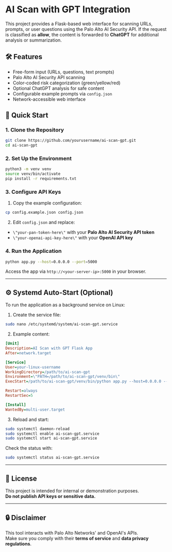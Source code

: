 # AI Scan with GPT Integration

This project provides a Flask-based web interface for scanning URLs, prompts, or user questions using the Palo Alto AI Security API. If the request is classified as **allow**, the content is forwarded to **ChatGPT** for additional analysis or summarization.

## 🛠️ Features

- Free-form input (URLs, questions, text prompts)
- Palo Alto AI Security API scanning
- Color-coded risk categorization (green/yellow/red)
- Optional ChatGPT analysis for safe content
- Configurable example prompts via `config.json`
- Network-accessible web interface

## 🚀 Quick Start

### 1. Clone the Repository

```bash
git clone https://github.com/yourusername/ai-scan-gpt.git
cd ai-scan-gpt
```

### 2. Set Up the Environment

```bash
python3 -m venv venv
source venv/bin/activate
pip install -r requirements.txt
```

### 3. Configure API Keys

1. Copy the example configuration:

```bash
cp config.example.json config.json
```

2. Edit `config.json` and replace:

- `\"your-pan-token-here\"` with your **Palo Alto AI Security API token**
- `\"your-openai-api-key-here\"` with your **OpenAI API key**

### 4. Run the Application

```bash
python app.py --host=0.0.0.0 --port=5000
```

Access the app via `http://<your-server-ip>:5000` in your browser.

---

## ⚙️ Systemd Auto-Start (Optional)

To run the application as a background service on Linux:

1. Create the service file:

```bash
sudo nano /etc/systemd/system/ai-scan-gpt.service
```

2. Example content:

```ini
[Unit]
Description=AI Scan with GPT Flask App
After=network.target

[Service]
User=your-linux-username
WorkingDirectory=/path/to/ai-scan-gpt
Environment=\"PATH=/path/to/ai-scan-gpt/venv/bin\"
ExecStart=/path/to/ai-scan-gpt/venv/bin/python app.py --host=0.0.0.0 --port=5000

Restart=always
RestartSec=5

[Install]
WantedBy=multi-user.target
```

3. Reload and start:

```bash
sudo systemctl daemon-reload
sudo systemctl enable ai-scan-gpt.service
sudo systemctl start ai-scan-gpt.service
```

Check the status with:

```bash
sudo systemctl status ai-scan-gpt.service
```

---

## 📝 License

This project is intended for internal or demonstration purposes.  
**Do not publish API keys or sensitive data.**

---

## 🔒 Disclaimer

This tool interacts with Palo Alto Networks' and OpenAI's APIs.  
Make sure you comply with their **terms of service** and **data privacy regulations**.
